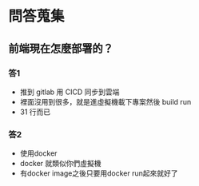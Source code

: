 # 問答蒐集
## 前端現在怎麼部署的？
### 答1
- 推到 gitlab 用 CICD 同步到雲端
- 裡面沒用到很多，就是進虛擬機載下專案然後 build run
- 31 行而已
### 答2
- 使用docker
- docker 就類似你們虛擬機
- 有docker image之後只要用docker run起來就好了